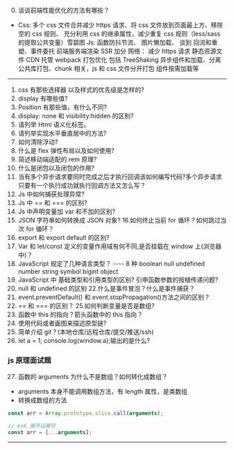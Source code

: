 <!--
 * @Author: your name
 * @Date: 2021-04-30 16:09:43
 * @LastEditTime: 2021-09-08 13:44:21
 * @LastEditors: GZH
 * @Description: In User Settings Edit
 * @FilePath: \rewrite\interview\interview.md
-->

0. 谈谈前端性能优化的方法有哪些？

- Css: 多个 css 文件合并减少 https 请求、将 css 文件放到页面最上方、移除空的 css 规则、
  充分利用 css 的继承属性，减少重复 css 规则（less/sass 的提取公共变量）雪碧图
  Js: 函数防抖节流、 图片懒加载、 谈到 回流和重塑、事件委托 前端服务端渲染 SSR 加分
  网络： 减少 https 请求 静态资源文件 CDN 托管
  webpack 打包优化 包括 TreeShaking 异步组件和加载、分离公共库打包、chunk 相关，js 和 css 文件分开打包 组件按需加载等

---

1. css 有那些选择器 以及样式的优先级是怎样的?
2. display 有哪些值?
3. Position 有那些值，有什么不同?
4. display: none 和 visibility:hidden 的区别?
5. 请列举 Html 语义化标签。
6. 请列举实现水平垂直居中的方法?
7. 如何清除浮动?
8. 什么是 flex 弹性布局以及如何使用?
9. 简述移动端适配的 rem 原理?
10. 什么是闭包以及闭包的作用?
11. 当有多个异步请求要同时完成之后才执行回调该如何编写代码?多个异步请求只要有一个执行成功就执行回调方法又怎么写？
12. Js 中如何捕获处理异常?
13. Js 中 == 和 === 的区别?
14. Js 中声明变量加 var 和不加的区别?
15. JSON 字符串如何转换成 JSON 对象? 16.如何终止当前 for 循环？如何跳过当次 for 循环？
16. export 和 export default 的区别?
17. Var 和 let/const 定义的变量作用域有何不同,是否挂载在 window 上(浏览器中)？
18. JavaScript 规定了几种语言类型？
    ---- 8 种 boolean null undefined number string symbol bigint object
19. JavaScript 中 基础类型和引用类型的区别? 引申函数参数的按植传递问题?
20. null 和 undefined 的区别 22.什么是事件冒泡？什么是事件捕获？
21. event.preventDefault() 和 event.stopPropagation()方法之间的区别？
22. == 和 === 的区别？ 25.如何判断变量是否是数组?
23. 函数中 this 的指向？箭头函数中的 this 指向？
24. 使用代码或者画图来描述原型链?
25. 简单介绍 git？(本地仓库/远程仓库/提交/推送/ssh)
26. let a = 1; console.log(window.a);输出的是什么?

### js 原理面试题

27. 函数的 arguments 为什么不是数组？如何转化成数组？

- arguments 本身不能调用数组方法，有 length 属性，是类数组
- 转换成数组的方法

```javascript
const arr = Array.prototype.slice.call(arguments);
```

```javascript
// es6 展开运算符
const arr = [...arguments];
```

---
